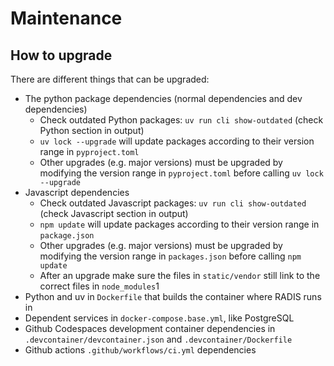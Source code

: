 # Maintenance

## How to upgrade

There are different things that can be upgraded:

- The python package dependencies (normal dependencies and dev dependencies)
  - Check outdated Python packages: `uv run cli show-outdated` (check Python section in output)
  - `uv lock --upgrade` will update packages according to their version range in `pyproject.toml`
  - Other upgrades (e.g. major versions) must be upgraded by modifying the version range in `pyproject.toml` before calling `uv lock --upgrade`
- Javascript dependencies
  - Check outdated Javascript packages: `uv run cli show-outdated` (check Javascript section in output)
  - `npm update` will update packages according to their version range in `package.json`
  - Other upgrades (e.g. major versions) must be upgraded by modifying the version range in `packages.json` before calling `npm update`
  - After an upgrade make sure the files in `static/vendor` still link to the correct files in `node_modules`1
- Python and uv in `Dockerfile` that builds the container where RADIS runs in
- Dependent services in `docker-compose.base.yml`, like PostgreSQL
- Github Codespaces development container dependencies in `.devcontainer/devcontainer.json` and `.devcontainer/Dockerfile`
- Github actions `.github/workflows/ci.yml` dependencies
